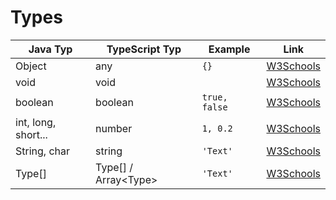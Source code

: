 # Types

| Java Typ | TypeScript Typ | Example | Link |
| --- | --- | --- | --- |
| Object | any | `{}` | [W3Schools](https://www.w3schools.com/js/js_numbers.asp) |
| void | void |  | [W3Schools](https://www.w3schools.com/js/js_numbers.asp) |
| boolean | boolean | `true, false` | [W3Schools](https://www.w3schools.com/js/js_numbers.asp) |
| int, long, short... | number | `1, 0.2` | [W3Schools](https://www.w3schools.com/js/js_numbers.asp) |
| String, char | string | `'Text'` | [W3Schools](https://www.w3schools.com/js/js_numbers.asp) |
| Type[] | Type[] / Array\<Type> | `'Text'` | [W3Schools](https://www.w3schools.com/js/js_numbers.asp) |
